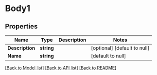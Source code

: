 # Body1

## Properties
Name | Type | Description | Notes
------------ | ------------- | ------------- | -------------
**Description** | **string** |  | [optional] [default to null]
**Name** | **string** |  | [default to null]

[[Back to Model list]](../README.md#documentation-for-models) [[Back to API list]](../README.md#documentation-for-api-endpoints) [[Back to README]](../README.md)



